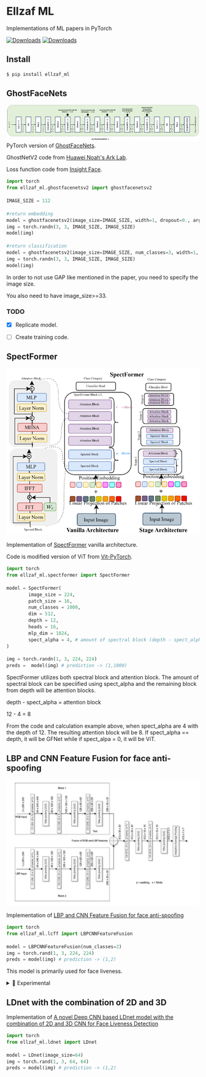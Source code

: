 # Ellzaf ML
Implementations of ML papers in PyTorch

[![Downloads](https://static.pepy.tech/badge/ellzaf_ml)](https://pepy.tech/project/ellzaf_ml)
[![Downloads](https://static.pepy.tech/badge/ellzaf_ml/month)](https://pepy.tech/project/ellzaf_ml)

## Install
```bash
$ pip install ellzaf_ml
```

## GhostFaceNets
<img src="./images/ghostfacenetsv2.png"></img>
PyTorch version of [GhostFaceNets](https://github.com/HamadYA/GhostFaceNets/tree/main).

GhostNetV2 code from [Huawei Noah's Ark Lab](https://github.com/huawei-noah/Efficient-AI-Backbones/tree/master).

Loss function code from [Insight Face](https://github.com/deepinsight/insightface/blob/master/recognition/arcface_torch/losses.py).

```python
import torch
from ellzaf_ml.ghostfacenetsv2 import ghostfacenetsv2

IMAGE_SIZE = 112

#return embedding
model = ghostfacenetsv2(image_size=IMAGE_SIZE, width=1, dropout=0., args=None)
img = torch.randn(3, 3, IMAGE_SIZE, IMAGE_SIZE)
model(img)

#return classification
model = ghostfacenetsv2(image_size=IMAGE_SIZE, num_classes=3, width=1, dropout=0., args=None)
img = torch.randn(3, 3, IMAGE_SIZE, IMAGE_SIZE)
model(img)
```

In order to not use GAP like mentioned in the paper, you need to specify the image size.

You also need to have image_size>=33.

### TODO
- [x] Replicate model.
- [ ] Create training code.



## SpectFormer
<img src="./images/spectformer.png"></img>

Implementation of [SpectFormer](https://arxiv.org/abs/2304.06446) vanilla architecture.

Code is modified version of ViT from [Vit-PyTorch](https://github.com/lucidrains/vit-pytorch/tree/main).

```python
import torch
from ellzaf_ml.spectformer import SpectFormer

model = SpectFormer(
        image_size = 224,
        patch_size = 16,
        num_classes = 1000,
        dim = 512,
        depth = 12,
        heads = 16,
        mlp_dim = 1024,
        spect_alpha = 4, # amount of spectral block (depth - spect_alpha = attention block)
) 

img = torch.randn(1, 3, 224, 224)
preds =  model(img) # prediction -> (1,1000)
```

SpectFormer utilizes both spectral block and attention block. The amount of spectral block can be speciified using spect_alpha and the remaining block from depth will be attention blocks.

depth - spect_alpha = attention block

12 - 4 = 8

From the code and calculation example above, when spect_alpha are 4 with the depth of 12. The resulting attention block will be 8. If spect_alpha == depth, it will be GFNet while if spect_alpa = 0, it will be ViT.



## LBP and CNN Feature Fusion for face anti-spoofing
<img src="./images/lbpcnnff.png"></img>

Implementation of [LBP and CNN Feature Fusion for face anti-spoofing](https://link.springer.com/article/10.1007/s10044-023-01132-4)

```python
import torch
from ellzaf_ml.lcff import LBPCNNFeatureFusion

model = LBPCNNFeatureFusion(num_classes=2)
img = torch.rand(1, 3, 224, 224)
preds = model(img) # prediction -> (1,2)
```
This model is primarily used for face liveness.

<details>
    <summary> 🔬 Experimental </summary>
I also modified it to use with other models as backbone after concatenating the features from the two blocks.
You need to specify the number of classes from the backend model instead of LBPCNNFeatureFusion.

You can modify the number of channels after the features are concatenated using adapt and adapt_channels.

In order to obtain the image size for backbone model, you need to divide your current image size with 8.

#### MobileNetV3
We need to use adapt=True so that the number of channels will be 3 instead of 512.
```python
import torch
import timm
from ellzaf_ml.lcff import LBPCNNFeatureFusion

mobilenetv3 = timm.create_model('mobilenetv3_large_100.ra_in1k', pretrained=pretrained)
mobilenetv3.classifier = nn.Linear(self.mobilenetv3.classifier.in_features, 2) #specify number of class here

model = LBPCNNFeatureFusion(backbone="mobilenetv3", adapt=True, backbone_model=mobilenetv3)
img = torch.rand(3, 3, 224, 224)
preds = model(img) # prediction -> (3,2)
```

#### SpectFormer
You can choose to use the 512 channels from the concatenated block output or adapt like MobileNetV3.
```python
import torch
from ellzaf_ml.lcff import LBPCNNFeatureFusion
from ellzaf_ml.spectformer import SpectFormer

spect_m = SpectFormer(
    image_size = 28,
    patch_size = 7,
    num_classes = 2, # specify amount of classes here
    channels = 512, #512 channels if you want to change only the backbone
    dim = 256,
    depth = 12,
    heads = 4,
    mlp_dim = 512,
    att_dropout = 0.01,
    ff_dropout = 0.1,
    spect_alpha = 4, # amount of spectral block (depth - spect_alpha = attention block)
)
model = LBPCNNFeatureFusion(backbone="spectformer", backbone_model=spect_m)
img = torch.rand(3, 3, 224, 224)
preds = model(img) # prediction -> (3,2)
```

#### GhostFaceNets
If you prefer different number of channels instead, you can specify it using adapt_channels.

Note: GhostFaceNets only works with image_size higher than 32.
```python
import torch
from ellzaf_ml.lcff import LBPCNNFeatureFusion
from ellzaf_ml.ghostfacenetsv2 import ghostfacenetsv2

gfn_m = ghostfacenetsv2(image_size=33, width=1,  num_classes=3, channels=10, dropout=0., args=None)

model = LBPCNNFeatureFusion(backbone="ghostfacenets", adapt=True, adapt_channels=10, backbone_model=gfn_m)
img = torch.rand(3, 3, 264, 264)
preds = model(img) # prediction -> (3,2)
```
</details>

## LDnet with the combination of 2D and 3D
Implementation of [A novel Deep CNN based LDnet model with the combination of 2D and 3D CNN for Face Liveness Detection](https://ieeexplore.ieee.org/document/9914362)
```python
import torch
from ellzaf_ml.ldnet import LDnet

model = LDnet(image_size=64)
img = torch.rand(1, 3, 64, 64)
preds = model(img) # prediction -> (1,2)
```
